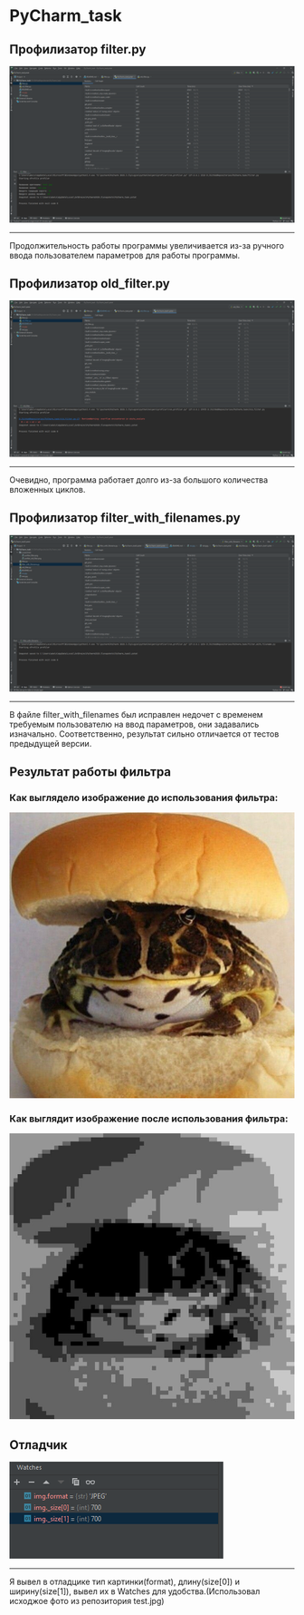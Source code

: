 # PyCharm_task
## Профилизатор filter.py
![Profiler of filter](https://github.com/speedUpDev/PyCharm_task/blob/main/screenshots/profiler_filter.png)
***
Продолжительность работы программы увеличивается из-за ручного ввода пользователем параметров для работы программы.
## Профилизатор old_filter.py
![Profiler of old_filter](https://github.com/speedUpDev/PyCharm_task/blob/main/screenshots/profiler_old_filter.png)
***
Очевидно, программа работает долго из-за большого количества вложенных циклов.
## Профилизатор filter_with_filenames.py
![Profiler of filter_with_filenames](https://github.com/speedUpDev/PyCharm_task/blob/main/screenshots/profiler_filter_with_filenames.png)
***
В файле filter_with_filenames был исправлен недочет с временем требуемым пользователю на ввод параметров, они задавались изначально. Соответственно, результат сильно отличается от тестов предыдущей версии.
## Результат работы фильтра
### Как выглядело изображение до использования фильтра:
![Image before filter](https://github.com/speedUpDev/PyCharm_task/blob/main/test.jpg)
### Как выглядит изображение после использования фильтра:
![Image after filter](https://github.com/speedUpDev/PyCharm_task/blob/main/res.jpg)
## Отладчик
![Watches](https://github.com/speedUpDev/PyCharm_task/blob/main/screenshots/watches.png)
***
Я вывел в отладцике тип картинки(format), длину(size[0]) и ширину(size[1]), вывел их в Watches для удобства.(Использовал исходжое фото из репозитория test.jpg)
